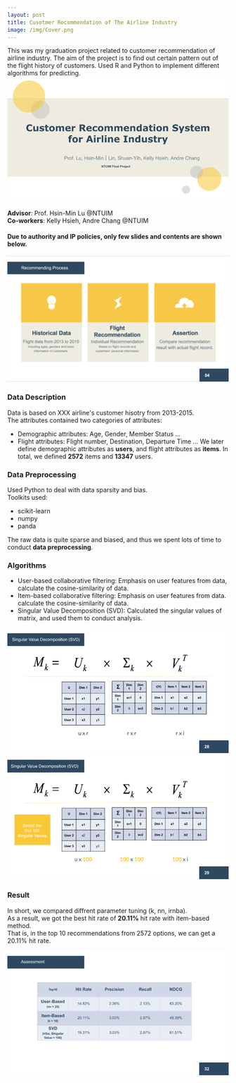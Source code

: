 ```yaml
---
layout: post
title: Cusotmer Recommendation of The Airline Industry
image: /img/Cover.png
---
```

This was my graduation project related to customer recommendation of airline industry.
The aim of the project is to find out certain pattern out of the flight history of customers.
Used R and Python to implement different algorithms for predicting.
![image-title-here](/img/Cover.jpg)   

**Advisor**: Prof. Hsin-Min Lu @NTUIM  
**Co-workers**: Kelly Hsieh, Andre Chang @NTUIM  

#### Due to authority and IP policies, only few slides and contents are shown below.
![image-title-here](/img/Pic1.png)  

### Data Description
Data is based on XXX airline's customer hisotry from 2013-2015.  
The attributes contained two categories of attributes:  
- Demographic attributes: Age, Gender, Member Status ...   
- Flight attributes: Flight number, Destination, Departure Time ... 
We later define demographic attributes as **users**, and flight attributes as **items**.
In total, we defined **2572** items and **13347** users.  

### Data Preprocessing
Used Python to deal with data sparsity and bias.  
Toolkits used:
- scikit-learn
- numpy
- panda  
  
The raw data is quite sparse and biased, and thus we spent lots of time to conduct **data preprocessing**.   

### Algorithms
- User-based collaborative filtering: Emphasis on user features from data, calculate the cosine-similarity of data.  
- Item-based collaborative filtering: Emphasis on user features from data. calculate the cosine-similarity of data.  
- Singular Value Decomposition (SVD): Calculated the singular values of matrix, and used them to conduct analysis.

![image-title-here](/img/SVD1.png)  
![image-title-here](/img/SVD2.png)  

### Result  
In short, we compared diffrent parameter tuning (k, nn, irnba).  
As a result, we got the best hit rate of **20.11%** hit rate with item-based method.  
That is, in the top 10 recommendations from 2572 options, we can get a 20.11% hit rate.  

![image-title-here](/img/assessment.png) 

